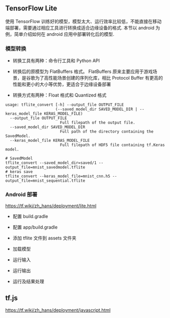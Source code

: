 ## TensorFlow Lite

使用 TensorFlow 训练好的模型，模型太大、运行效率比较低，不能直接在移动端部署，需要通过相应工具进行转换成适合边缘设备的格式. 本节以 android 为例，简单介绍如何在 android 应用中部署转化后的模型.

### 模型转换

- 转换工具有两种：命令行工具和 Python API

- 转换后的原模型为 FlatBuffers 格式。 FlatBuffers 原来主要应用于游戏场景，是谷歌为了高性能场景创建的序列化库，相比 Protocol Buffer 有更高的性能和更小的大小等优势，更适合于边缘设备部署

- 转换方式有两种：Float 格式和 Quantized 格式


```
usage: tflite_convert [-h] --output_file OUTPUT_FILE
                      (--saved_model_dir SAVED_MODEL_DIR | --keras_model_file KERAS_MODEL_FILE)
  --output_file OUTPUT_FILE
                        Full filepath of the output file.
  --saved_model_dir SAVED_MODEL_DIR
                        Full path of the directory containing the SavedModel.
  --keras_model_file KERAS_MODEL_FILE
                        Full filepath of HDF5 file containing tf.Keras model.

# SavedModel
tflite_convert --saved_model_dir=saved/1 --output_file=mnist_savedmodel.tflite
# keras save
tflite_convert --keras_model_file=mnist_cnn.h5 --output_file=mnist_sequential.tflite
```

### Android 部署
https://tf.wiki/zh_hans/deployment/lite.html

- 配置 build.gradle

- 配置 app/build.gradle

- 添加 tflite 文件到 assets 文件夹

- 加载模型

- 运行输入

- 运行输出

- 运行及结果处理

## tf.js

https://tf.wiki/zh_hans/deployment/javascript.html
